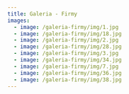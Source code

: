 ```yaml
---
title: Galeria - Firmy
images:
  - image: /galeria-firmy/img/1.jpg
  - image: /galeria-firmy/img/18.jpg
  - image: /galeria-firmy/img/2.jpg
  - image: /galeria-firmy/img/28.jpg
  - image: /galeria-firmy/img/3.jpg
  - image: /galeria-firmy/img/34.jpg
  - image: /galeria-firmy/img/7.jpg
  - image: /galeria-firmy/img/36.jpg
  - image: /galeria-firmy/img/38.jpg
---
```

